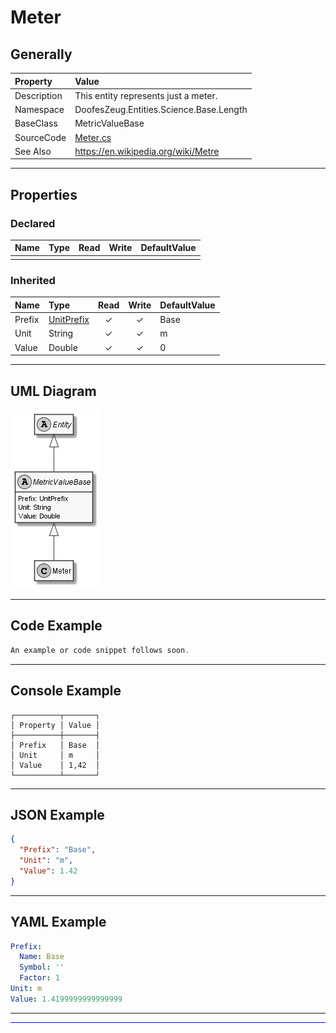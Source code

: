 ﻿# Meter

## Generally

|Property|Value|
|:-|:-|
|Description|This entity represents just a meter.|
|Namespace|DoofesZeug.Entities.Science.Base.Length|
|BaseClass|MetricValueBase|
|SourceCode|[Meter.cs](../../../../DoofesZeug.Library/Src/Entities/Science/Base/Length/Meter.cs)|
|See Also|https://en.wikipedia.org/wiki/Metre|

---

## Properties

### Declared

|Name|Type|Read|Write|DefaultValue|
|:---|:---|:--:|:---:|:-----------|
|    |    |    |     |            |

### Inherited

|Name|Type|Read|Write|DefaultValue|
|:---|:---|:--:|:---:|:-----------|
|Prefix|[UnitPrefix](../../Entities/DoofesZeug.Datatypes.Misc/UnitPrefix.md)|&#x2713;|&#x2713;|Base|
|Unit|String|&#x2713;|&#x2713;|m|
|Value|Double|&#x2713;|&#x2713;|0|

---

## UML Diagram

![Meter.png](./Meter.png "Meter")

---

## Code Example

```cs
An example or code snippet follows soon.
```

---

## Console Example

```console
┌──────────┬───────┐
│ Property │ Value │
├──────────┼───────┤
│ Prefix   │ Base  │
│ Unit     │ m     │
│ Value    │ 1,42  │
└──────────┴───────┘
```

---

## JSON Example

```json
{
  "Prefix": "Base",
  "Unit": "m",
  "Value": 1.42
}
```

---

## YAML Example

```yaml
Prefix:
  Name: Base
  Symbol: ''
  Factor: 1
Unit: m
Value: 1.4199999999999999
```

---

<hr style="background: blue;" />
